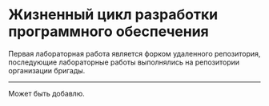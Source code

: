 # Жизненный цикл разработки программного обеспечения

Первая лабораторная работа является форком удаленного репозитория, последующие лабораторные работы выполнялись на репозитории организации бригады.

---
Может быть добавлю.